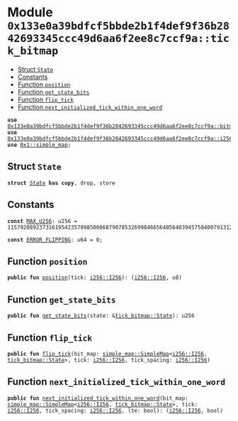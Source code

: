 
<a id="0x133e0a39bdfcf5bbde2b1f4def9f36b2842693345ccc49d6aa6f2ee8c7ccf9a_tick_bitmap"></a>

# Module `0x133e0a39bdfcf5bbde2b1f4def9f36b2842693345ccc49d6aa6f2ee8c7ccf9a::tick_bitmap`



-  [Struct `State`](#0x133e0a39bdfcf5bbde2b1f4def9f36b2842693345ccc49d6aa6f2ee8c7ccf9a_tick_bitmap_State)
-  [Constants](#@Constants_0)
-  [Function `position`](#0x133e0a39bdfcf5bbde2b1f4def9f36b2842693345ccc49d6aa6f2ee8c7ccf9a_tick_bitmap_position)
-  [Function `get_state_bits`](#0x133e0a39bdfcf5bbde2b1f4def9f36b2842693345ccc49d6aa6f2ee8c7ccf9a_tick_bitmap_get_state_bits)
-  [Function `flip_tick`](#0x133e0a39bdfcf5bbde2b1f4def9f36b2842693345ccc49d6aa6f2ee8c7ccf9a_tick_bitmap_flip_tick)
-  [Function `next_initialized_tick_within_one_word`](#0x133e0a39bdfcf5bbde2b1f4def9f36b2842693345ccc49d6aa6f2ee8c7ccf9a_tick_bitmap_next_initialized_tick_within_one_word)


<pre><code><b>use</b> <a href="bitmath.md#0x133e0a39bdfcf5bbde2b1f4def9f36b2842693345ccc49d6aa6f2ee8c7ccf9a_bitmath">0x133e0a39bdfcf5bbde2b1f4def9f36b2842693345ccc49d6aa6f2ee8c7ccf9a::bitmath</a>;
<b>use</b> <a href="i256.md#0x133e0a39bdfcf5bbde2b1f4def9f36b2842693345ccc49d6aa6f2ee8c7ccf9a_i256">0x133e0a39bdfcf5bbde2b1f4def9f36b2842693345ccc49d6aa6f2ee8c7ccf9a::i256</a>;
<b>use</b> <a href="">0x1::simple_map</a>;
</code></pre>



<a id="0x133e0a39bdfcf5bbde2b1f4def9f36b2842693345ccc49d6aa6f2ee8c7ccf9a_tick_bitmap_State"></a>

## Struct `State`



<pre><code><b>struct</b> <a href="tick_bitmap.md#0x133e0a39bdfcf5bbde2b1f4def9f36b2842693345ccc49d6aa6f2ee8c7ccf9a_tick_bitmap_State">State</a> <b>has</b> <b>copy</b>, drop, store
</code></pre>



<a id="@Constants_0"></a>

## Constants


<a id="0x133e0a39bdfcf5bbde2b1f4def9f36b2842693345ccc49d6aa6f2ee8c7ccf9a_tick_bitmap_MAX_U256"></a>



<pre><code><b>const</b> <a href="tick_bitmap.md#0x133e0a39bdfcf5bbde2b1f4def9f36b2842693345ccc49d6aa6f2ee8c7ccf9a_tick_bitmap_MAX_U256">MAX_U256</a>: u256 = 115792089237316195423570985008687907853269984665640564039457584007913129639935;
</code></pre>



<a id="0x133e0a39bdfcf5bbde2b1f4def9f36b2842693345ccc49d6aa6f2ee8c7ccf9a_tick_bitmap_ERROR_FLIPPING"></a>



<pre><code><b>const</b> <a href="tick_bitmap.md#0x133e0a39bdfcf5bbde2b1f4def9f36b2842693345ccc49d6aa6f2ee8c7ccf9a_tick_bitmap_ERROR_FLIPPING">ERROR_FLIPPING</a>: u64 = 0;
</code></pre>



<a id="0x133e0a39bdfcf5bbde2b1f4def9f36b2842693345ccc49d6aa6f2ee8c7ccf9a_tick_bitmap_position"></a>

## Function `position`



<pre><code><b>public</b> <b>fun</b> <a href="tick_bitmap.md#0x133e0a39bdfcf5bbde2b1f4def9f36b2842693345ccc49d6aa6f2ee8c7ccf9a_tick_bitmap_position">position</a>(tick: <a href="i256.md#0x133e0a39bdfcf5bbde2b1f4def9f36b2842693345ccc49d6aa6f2ee8c7ccf9a_i256_I256">i256::I256</a>): (<a href="i256.md#0x133e0a39bdfcf5bbde2b1f4def9f36b2842693345ccc49d6aa6f2ee8c7ccf9a_i256_I256">i256::I256</a>, u8)
</code></pre>



<a id="0x133e0a39bdfcf5bbde2b1f4def9f36b2842693345ccc49d6aa6f2ee8c7ccf9a_tick_bitmap_get_state_bits"></a>

## Function `get_state_bits`



<pre><code><b>public</b> <b>fun</b> <a href="tick_bitmap.md#0x133e0a39bdfcf5bbde2b1f4def9f36b2842693345ccc49d6aa6f2ee8c7ccf9a_tick_bitmap_get_state_bits">get_state_bits</a>(state: &<a href="tick_bitmap.md#0x133e0a39bdfcf5bbde2b1f4def9f36b2842693345ccc49d6aa6f2ee8c7ccf9a_tick_bitmap_State">tick_bitmap::State</a>): u256
</code></pre>



<a id="0x133e0a39bdfcf5bbde2b1f4def9f36b2842693345ccc49d6aa6f2ee8c7ccf9a_tick_bitmap_flip_tick"></a>

## Function `flip_tick`



<pre><code><b>public</b> <b>fun</b> <a href="tick_bitmap.md#0x133e0a39bdfcf5bbde2b1f4def9f36b2842693345ccc49d6aa6f2ee8c7ccf9a_tick_bitmap_flip_tick">flip_tick</a>(bit_map: <a href="_SimpleMap">simple_map::SimpleMap</a>&lt;<a href="i256.md#0x133e0a39bdfcf5bbde2b1f4def9f36b2842693345ccc49d6aa6f2ee8c7ccf9a_i256_I256">i256::I256</a>, <a href="tick_bitmap.md#0x133e0a39bdfcf5bbde2b1f4def9f36b2842693345ccc49d6aa6f2ee8c7ccf9a_tick_bitmap_State">tick_bitmap::State</a>&gt;, tick: <a href="i256.md#0x133e0a39bdfcf5bbde2b1f4def9f36b2842693345ccc49d6aa6f2ee8c7ccf9a_i256_I256">i256::I256</a>, tick_spacing: <a href="i256.md#0x133e0a39bdfcf5bbde2b1f4def9f36b2842693345ccc49d6aa6f2ee8c7ccf9a_i256_I256">i256::I256</a>)
</code></pre>



<a id="0x133e0a39bdfcf5bbde2b1f4def9f36b2842693345ccc49d6aa6f2ee8c7ccf9a_tick_bitmap_next_initialized_tick_within_one_word"></a>

## Function `next_initialized_tick_within_one_word`



<pre><code><b>public</b> <b>fun</b> <a href="tick_bitmap.md#0x133e0a39bdfcf5bbde2b1f4def9f36b2842693345ccc49d6aa6f2ee8c7ccf9a_tick_bitmap_next_initialized_tick_within_one_word">next_initialized_tick_within_one_word</a>(bit_map: <a href="_SimpleMap">simple_map::SimpleMap</a>&lt;<a href="i256.md#0x133e0a39bdfcf5bbde2b1f4def9f36b2842693345ccc49d6aa6f2ee8c7ccf9a_i256_I256">i256::I256</a>, <a href="tick_bitmap.md#0x133e0a39bdfcf5bbde2b1f4def9f36b2842693345ccc49d6aa6f2ee8c7ccf9a_tick_bitmap_State">tick_bitmap::State</a>&gt;, tick: <a href="i256.md#0x133e0a39bdfcf5bbde2b1f4def9f36b2842693345ccc49d6aa6f2ee8c7ccf9a_i256_I256">i256::I256</a>, tick_spacing: <a href="i256.md#0x133e0a39bdfcf5bbde2b1f4def9f36b2842693345ccc49d6aa6f2ee8c7ccf9a_i256_I256">i256::I256</a>, lte: bool): (<a href="i256.md#0x133e0a39bdfcf5bbde2b1f4def9f36b2842693345ccc49d6aa6f2ee8c7ccf9a_i256_I256">i256::I256</a>, bool)
</code></pre>

